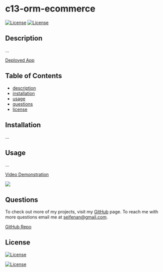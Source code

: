 
  # c13-orm-ecommerce
  [![License](https://img.shields.io/badge/License-Apache_2.0-green.svg)](https://opensource.org/licenses/apache-2.0/)
  [![License](https://img.shields.io/badge/License-MIT-blue.svg)](https://opensource.org/licenses/mit/)

  ## Description  
  ...

  [Deployed App]()

  ## Table of Contents 
  * [description](#description)
  * [installation](#installation)
  * [usage](#usage)
  * [questions](#questions)
  * [license](#license)
  
  ## Installation
  ...

  ## Usage 
  ...

  [Video Demonstration]()

  <img src=".">

  ## Questions
  To check out more of my projects, visit my [GitHub](https://github.com/seifenan) page.
  To reach me with more questions email me at seifenan@gmail.com. 

  [GitHub Repo](https://github.com/Seifenan/c13-orm-ecommerce)

  ## License
  [![License](https://img.shields.io/badge/License-Apache_2.0-green.svg)](https://opensource.org/licenses/apache-2.0/)
  
  [![License](https://img.shields.io/badge/License-MIT-blue.svg)](https://opensource.org/licenses/mit/)
